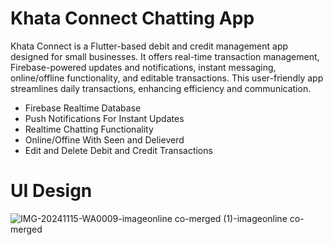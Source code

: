 # Khata Connect Chatting App

Khata Connect is a Flutter-based debit and credit management app designed for small businesses. It offers real-time transaction management, Firebase-powered updates and notifications, instant messaging, online/offline functionality, and editable transactions. This user-friendly app streamlines daily transactions, enhancing efficiency and communication.

- Firebase Realtime Database
- Push Notifications For Instant Updates
- Realtime Chatting Functionality
- Online/Offine With Seen and Delieverd
- Edit and Delete Debit and Credit Transactions

# UI Design 

![IMG-20241115-WA0009-imageonline co-merged (1)-imageonline co-merged](https://github.com/user-attachments/assets/b7d54d68-7384-4653-9a9b-dacbcec958fb)
